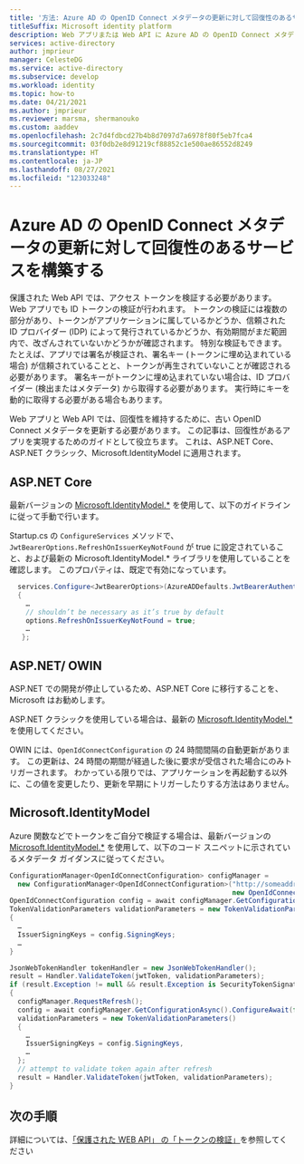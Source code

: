 ```yaml
---
title: '方法: Azure AD の OpenID Connect メタデータの更新に対して回復性のあるサービスを構築する | Azure'
titleSuffix: Microsoft identity platform
description: Web アプリまたは Web API に Azure AD の OpenID Connect メタデータの更新に対する回復性を確実に備える方法について説明します。
services: active-directory
author: jmprieur
manager: CelesteDG
ms.service: active-directory
ms.subservice: develop
ms.workload: identity
ms.topic: how-to
ms.date: 04/21/2021
ms.author: jmprieur
ms.reviewer: marsma, shermanouko
ms.custom: aaddev
ms.openlocfilehash: 2c7d4fdbcd27b4b8d7097d7a6978f80f5eb7fca4
ms.sourcegitcommit: 03f0db2e8d91219cf88852c1e500ae86552d8249
ms.translationtype: HT
ms.contentlocale: ja-JP
ms.lasthandoff: 08/27/2021
ms.locfileid: "123033248"
---
```

# <a name="build-services-that-are-resilient-to-azure-ads-openid-connect-metadata-refresh"></a>Azure AD の OpenID Connect メタデータの更新に対して回復性のあるサービスを構築する

保護された Web API では、アクセス トークンを検証する必要があります。 Web アプリでも ID トークンの検証が行われます。 トークンの検証には複数の部分があり、トークンがアプリケーションに属しているかどうか、信頼された ID プロバイダー (IDP) によって発行されているかどうか、有効期間がまだ範囲内で、改ざんされていないかどうかが確認されます。 特別な検証もできます。 たとえば、アプリでは署名が検証され、署名キー (トークンに埋め込まれている場合) が信頼されていることと、トークンが再生されていないことが確認される必要があります。 署名キーがトークンに埋め込まれていない場合は、ID プロバイダー (検出またはメタデータ) から取得する必要があります。 実行時にキーを動的に取得する必要がある場合もあります。

Web アプリと Web API では、回復性を維持するために、古い OpenID Connect メタデータを更新する必要があります。 この記事は、回復性があるアプリを実現するためのガイドとして役立ちます。 これは、ASP.NET Core、ASP.NET クラシック、Microsoft.IdentityModel に適用されます。

## <a name="aspnet-core"></a>ASP.NET Core

最新バージョンの [Microsoft.IdentityModel.*](https://www.nuget.org/packages?q=Microsoft.IdentityModel) を使用して、以下のガイドラインに従って手動で行います。

Startup.cs の `ConfigureServices` メソッドで、`JwtBearerOptions.RefreshOnIssuerKeyNotFound` が true に設定されていること、および最新の Microsoft.IdentityModel.* ライブラリを使用していることを確認します。 このプロパティは、既定で有効になっています。

```csharp
  services.Configure<JwtBearerOptions>(AzureADDefaults.JwtBearerAuthenticationScheme, options =>
  {
    …
    // shouldn’t be necessary as it’s true by default
    options.RefreshOnIssuerKeyNotFound = true;
    …
   };
```

## <a name="aspnet-owin"></a>ASP.NET/ OWIN

ASP.NET での開発が停止しているため、ASP.NET Core に移行することを、Microsoft はお勧めします。 

ASP.NET クラシックを使用している場合は、最新の [Microsoft.IdentityModel.*](https://www.nuget.org/packages?q=Microsoft.IdentityModel) を使用してください。

OWIN には、`OpenIdConnectConfiguration` の 24 時間間隔の自動更新があります。 この更新は、24 時間の期間が経過した後に要求が受信された場合にのみトリガーされます。 わかっている限りでは、アプリケーションを再起動する以外に、この値を変更したり、更新を早期にトリガーしたりする方法はありません。

## <a name="microsoftidentitymodel"></a>Microsoft.IdentityModel

Azure 関数などでトークンをご自分で検証する場合は、最新バージョンの [Microsoft.IdentityModel.*](https://www.nuget.org/packages?q=Microsoft.IdentityModel) を使用して、以下のコード スニペットに示されているメタデータ ガイダンスに従ってください。

```csharp
ConfigurationManager<OpenIdConnectConfiguration> configManager = 
  new ConfigurationManager<OpenIdConnectConfiguration>("http://someaddress.com", 
                                                       new OpenIdConnectConfigurationRetriever());
OpenIdConnectConfiguration config = await configManager.GetConfigurationAsync().ConfigureAwait(false);
TokenValidationParameters validationParameters = new TokenValidationParameters()
{
  …
  IssuerSigningKeys = config.SigningKeys;
  …
}

JsonWebTokenHandler tokenHandler = new JsonWebTokenHandler();
result = Handler.ValidateToken(jwtToken, validationParameters);
if (result.Exception != null && result.Exception is SecurityTokenSignatureKeyNotFoundException)
{
  configManager.RequestRefresh();
  config = await configManager.GetConfigurationAsync().ConfigureAwait(false);
  validationParameters = new TokenValidationParameters()
  {
    …
    IssuerSigningKeys = config.SigningKeys,
    …
  };
  // attempt to validate token again after refresh
  result = Handler.ValidateToken(jwtToken, validationParameters);
}
```

## <a name="next-steps"></a>次の手順

詳細については、[「保護された WEB API」 の「トークンの検証」](scenario-protected-web-api-app-configuration.md#token-validation)を参照してください
